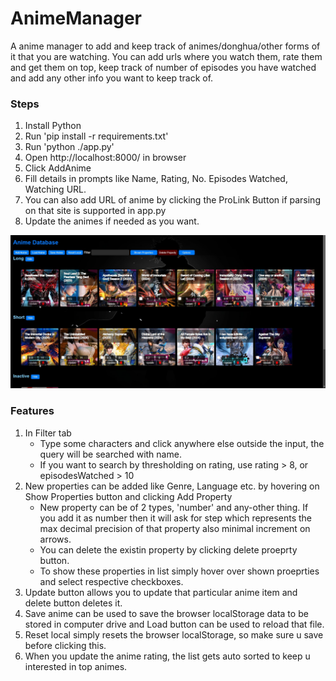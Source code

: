 # AnimeManager
A anime manager to add and keep track of animes/donghua/other forms of it that you are watching. You can add urls where you watch them, rate them and get them on top, keep track of number of episodes you have watched and add any other info you want to keep track of.

### Steps
1. Install Python
2. Run 'pip install -r requirements.txt'
3. Run 'python ./app.py'
4. Open http://localhost:8000/ in browser
5. Click AddAnime
6. Fill details in prompts like Name, Rating, No. Episodes Watched, Watching URL.
7. You can also add URL of anime by clicking the ProLink Button if parsing on that site is supported in app.py
8. Update the animes if needed as you want.
   
![Sample](res/image.jpg)

### Features
1. In Filter tab
   - Type some characters and click anywhere else outside the input, the query will be searched with name.
   - If you want to search by thresholding on rating, use rating > 8, or episodesWatched > 10
2. New properties can be added like Genre, Language etc. by hovering on Show Properties button and clicking Add Property
   - New property can be of 2 types, 'number' and any-other thing. If you add it as number then it will ask for step which represents the max decimal precision of that property also minimal increment on arrows.
   - You can delete the existin property by clicking delete proeprty button.
   - To show these properties in list simply hover over shown proeprties and select respective checkboxes.
3. Update button allows you to update that particular anime item and delete button deletes it.
4. Save anime can be used to save the browser localStorage data to be stored in computer drive and Load button can be used to reload that file.
5. Reset local simply resets the browser localStorage, so make sure u save before clicking this.
6. When you update the anime rating, the list gets auto sorted to keep u interested in top animes.